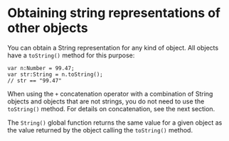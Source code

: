 # Obtaining string representations of other objects

<div>

You can obtain a String representation for any kind of object. All objects have
a `toString()` method for this purpose:

    var n:Number = 99.47;
    var str:String = n.toString();
    // str == "99.47"

When using the `+` concatenation operator with a combination of String objects
and objects that are not strings, you do not need to use the `toString()`
method. For details on concatenation, see the next section.

The `String()` global function returns the same value for a given object as the
value returned by the object calling the `toString()` method.

</div>
